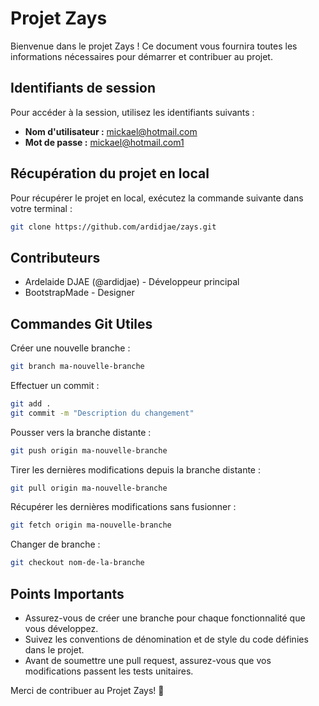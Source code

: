 # Projet Zays

Bienvenue dans le projet Zays ! Ce document vous fournira toutes les informations nécessaires pour démarrer et contribuer au projet.

## Identifiants de session

Pour accéder à la session, utilisez les identifiants suivants :
- **Nom d'utilisateur :** mickael@hotmail.com
- **Mot de passe :** mickael@hotmail.com1

## Récupération du projet en local

Pour récupérer le projet en local, exécutez la commande suivante dans votre terminal :

```bash
git clone https://github.com/ardidjae/zays.git
```

## Contributeurs

- Ardelaide DJAE (@ardidjae) - Développeur principal
- BootstrapMade - Designer

## Commandes Git Utiles

Créer une nouvelle branche : 

```bash
git branch ma-nouvelle-branche
```

Effectuer un commit : 

```bash
git add .
git commit -m "Description du changement"
```

Pousser vers la branche distante :

```bash
git push origin ma-nouvelle-branche
```

Tirer les dernières modifications depuis la branche distante :

```bash
git pull origin ma-nouvelle-branche
```

Récupérer les dernières modifications sans fusionner : 

```bash
git fetch origin ma-nouvelle-branche
```

Changer de branche : 

```bash
git checkout nom-de-la-branche
```

## Points Importants

- Assurez-vous de créer une branche pour chaque fonctionnalité que vous développez.
- Suivez les conventions de dénomination et de style du code définies dans le projet.
- Avant de soumettre une pull request, assurez-vous que vos modifications passent les tests unitaires.
  
Merci de contribuer au Projet Zays! 🚀

